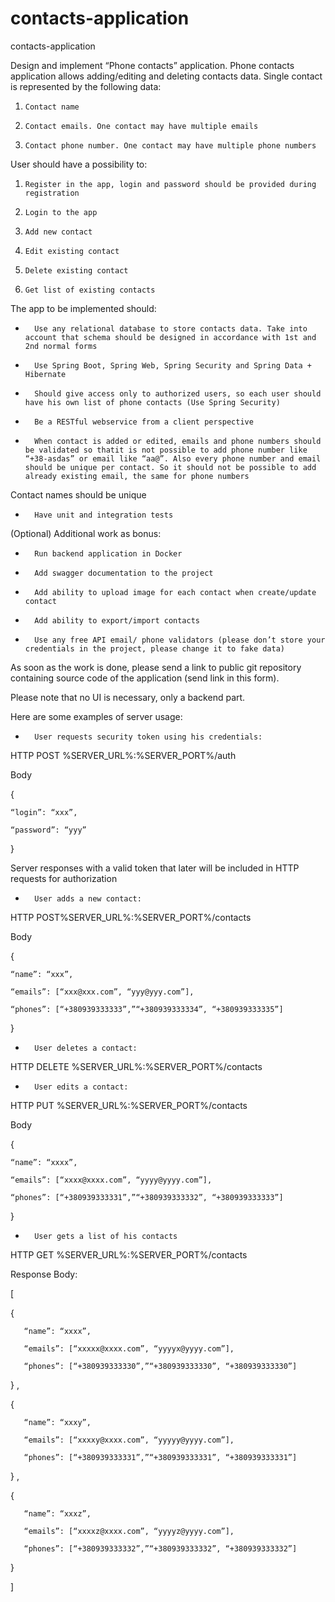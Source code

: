 # contacts-application
contacts-application

Design and implement “Phone contacts” application. Phone contacts application allows adding/editing and deleting contacts data. Single contact is represented by the following data:

1.     Contact name

2.     Contact emails. One contact may have multiple emails

3.     Contact phone number. One contact may have multiple phone numbers

User should have a possibility to:

1.     Register in the app, login and password should be provided during registration

2.     Login to the app

3.     Add new contact

4.     Edit existing contact

5.     Delete existing contact

6.     Get list of existing contacts



The app to be implemented should:

-       Use any relational database to store contacts data. Take into account that schema should be designed in accordance with 1st and 2nd normal forms

-       Use Spring Boot, Spring Web, Spring Security and Spring Data + Hibernate

-       Should give access only to authorized users, so each user should have his own list of phone contacts (Use Spring Security)

-       Be a RESTful webservice from a client perspective

-       When contact is added or edited, emails and phone numbers should be validated so thatit is not possible to add phone number like “+38-asdas” or email like “aa@”. Also every phone number and email should be unique per contact. So it should not be possible to add already existing email, the same for phone numbers

Contact names should be unique

-       Have unit and integration tests



(Optional) Additional work as bonus:

-       Run backend application in Docker

-       Add swagger documentation to the project

-       Add ability to upload image for each contact when create/update contact

-       Add ability to export/import contacts

-       Use any free API email/ phone validators (please don’t store your credentials in the project, please change it to fake data)



As soon as the work is done, please send a link to public git repository containing source code of the application (send link in this form).



Please note that no UI is necessary, only a backend part.





Here are some examples of server usage:

-       User requests security token using his credentials:


HTTP POST %SERVER_URL%:%SERVER_PORT%/auth

Body

{

    “login”: “xxx”,

    “password”: “yyy”

}

Server responses with a valid token that later will be included in HTTP requests for authorization



-       User adds a new contact:



HTTP POST%SERVER_URL%:%SERVER_PORT%/contacts

Body

{

    “name”: “xxx”,

    “emails”: [“xxx@xxx.com”, “yyy@yyy.com”],

    “phones”: [“+380939333333”,”“+380939333334”, “+380939333335”]

}

-       User deletes a contact:

HTTP DELETE %SERVER_URL%:%SERVER_PORT%/contacts



-       User edits a contact:

HTTP PUT %SERVER_URL%:%SERVER_PORT%/contacts

Body

{

    “name”: “xxxx”,

    “emails”: [“xxxx@xxxx.com”, “yyyy@yyyy.com”],

    “phones”: [“+380939333331”,”“+380939333332”, “+380939333333”]

}



-       User gets a list of his contacts

HTTP GET %SERVER_URL%:%SERVER_PORT%/contacts



Response Body:

[

{

       “name”: “xxxx”,

       “emails”: [“xxxxx@xxxx.com”, “yyyyx@yyyy.com”],

       “phones”: [“+380939333330”,”“+380939333330”, “+380939333330”]

} ,

{

       “name”: “xxxy”,

       “emails”: [“xxxxy@xxxx.com”, “yyyyy@yyyy.com”],

       “phones”: [“+380939333331”,”“+380939333331”, “+380939333331”]

} ,

{

       “name”: “xxxz”,

       “emails”: [“xxxxz@xxxx.com”, “yyyyz@yyyy.com”],

       “phones”: [“+380939333332”,”“+380939333332”, “+380939333332”]

}

]   